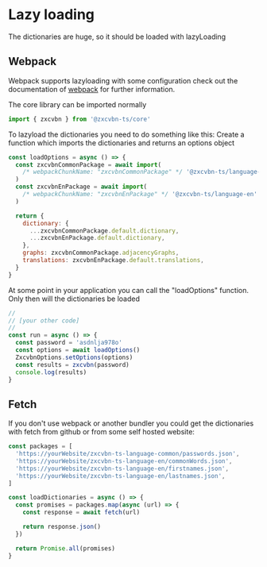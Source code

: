 # Lazy loading

The dictionaries are huge, so it should be loaded with lazyLoading

## Webpack

Webpack supports lazyloading with some configuration check out the documentation of [webpack](https://webpack.js.org/guides/lazy-loading/)
for further information.

The core library can be imported normally

```js
import { zxcvbn } from '@zxcvbn-ts/core'
```

To lazyload the dictionaries you need to do something like this:
Create a function which imports the dictionaries and returns an options object

```js
const loadOptions = async () => {
  const zxcvbnCommonPackage = await import(
    /* webpackChunkName: "zxcvbnCommonPackage" */ '@zxcvbn-ts/language-common'
  )
  const zxcvbnEnPackage = await import(
    /* webpackChunkName: "zxcvbnEnPackage" */ '@zxcvbn-ts/language-en'
  )

  return {
    dictionary: {
      ...zxcvbnCommonPackage.default.dictionary,
      ...zxcvbnEnPackage.default.dictionary,
    },
    graphs: zxcvbnCommonPackage.adjacencyGraphs,
    translations: zxcvbnEnPackage.default.translations,
  }
}
```

At some point in your application you can call the "loadOptions" function. Only then will the dictionaries be loaded

```js
//
// [your other code]
//
const run = async () => {
  const password = 'asdnlja978o'
  const options = await loadOptions()
  ZxcvbnOptions.setOptions(options)
  const results = zxcvbn(password)
  console.log(results)
}
```

## Fetch

If you don't use webpack or another bundler you could get the dictionaries with fetch from github or from some self hosted website:

```js
const packages = [
  'https://yourWebsite/zxcvbn-ts-language-common/passwords.json',
  'https://yourWebsite/zxcvbn-ts-language-en/commonWords.json',
  'https://yourWebsite/zxcvbn-ts-language-en/firstnames.json',
  'https://yourWebsite/zxcvbn-ts-language-en/lastnames.json',
]

const loadDictionaries = async () => {
  const promises = packages.map(async (url) => {
    const response = await fetch(url)

    return response.json()
  })

  return Promise.all(promises)
}
```
